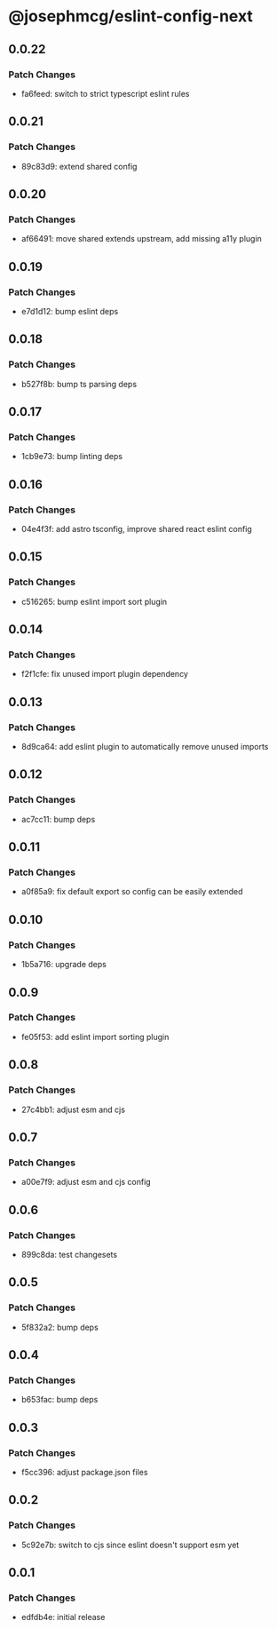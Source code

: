 # @josephmcg/eslint-config-next

## 0.0.22

### Patch Changes

- fa6feed: switch to strict typescript eslint rules

## 0.0.21

### Patch Changes

- 89c83d9: extend shared config

## 0.0.20

### Patch Changes

- af66491: move shared extends upstream, add missing a11y plugin

## 0.0.19

### Patch Changes

- e7d1d12: bump eslint deps

## 0.0.18

### Patch Changes

- b527f8b: bump ts parsing deps

## 0.0.17

### Patch Changes

- 1cb9e73: bump linting deps

## 0.0.16

### Patch Changes

- 04e4f3f: add astro tsconfig, improve shared react eslint config

## 0.0.15

### Patch Changes

- c516265: bump eslint import sort plugin

## 0.0.14

### Patch Changes

- f2f1cfe: fix unused import plugin dependency

## 0.0.13

### Patch Changes

- 8d9ca64: add eslint plugin to automatically remove unused imports

## 0.0.12

### Patch Changes

- ac7cc11: bump deps

## 0.0.11

### Patch Changes

- a0f85a9: fix default export so config can be easily extended

## 0.0.10

### Patch Changes

- 1b5a716: upgrade deps

## 0.0.9

### Patch Changes

- fe05f53: add eslint import sorting plugin

## 0.0.8

### Patch Changes

- 27c4bb1: adjust esm and cjs

## 0.0.7

### Patch Changes

- a00e7f9: adjust esm and cjs config

## 0.0.6

### Patch Changes

- 899c8da: test changesets

## 0.0.5

### Patch Changes

- 5f832a2: bump deps

## 0.0.4

### Patch Changes

- b653fac: bump deps

## 0.0.3

### Patch Changes

- f5cc396: adjust package.json files

## 0.0.2

### Patch Changes

- 5c92e7b: switch to cjs since eslint doesn't support esm yet

## 0.0.1

### Patch Changes

- edfdb4e: initial release
